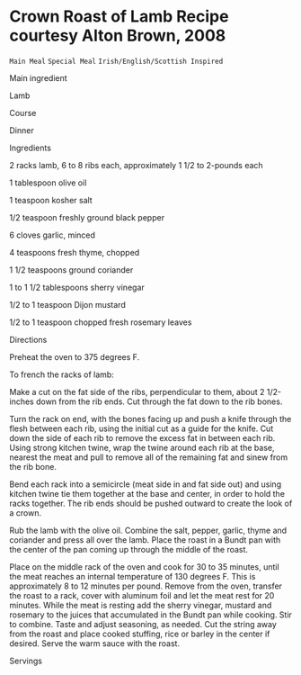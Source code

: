# Crown Roast of Lamb Recipe courtesy Alton Brown, 2008

`Main Meal` `Special Meal` `Irish/English/Scottish Inspired`

 

  Main ingredient  

  Lamb  

   Course  

  Dinner  

   Ingredients  

  2 racks lamb, 6 to 8 ribs each, approximately 1 1/2 to 2-pounds each

1 tablespoon olive oil

1 teaspoon kosher salt

1/2 teaspoon freshly ground black pepper

6 cloves garlic, minced

4 teaspoons fresh thyme, chopped

1 1/2 teaspoons ground coriander

1 to 1 1/2 tablespoons sherry vinegar

1/2 to 1 teaspoon Dijon mustard

1/2 to 1 teaspoon chopped fresh rosemary leaves  

   Directions  

  Preheat the oven to 375 degrees F.

To french the racks of lamb:

Make a cut on the fat side of the ribs, perpendicular to them, about 2 1/2-inches down from the rib ends. Cut through the fat down to the rib bones.

Turn the rack on end, with the bones facing up and push a knife through the flesh between each rib, using the initial cut as a guide for the knife. Cut down the side of each rib to remove the excess fat in between each rib. Using strong kitchen twine, wrap the twine around each rib at the base, nearest the meat and pull to remove all of the remaining fat and sinew from the rib bone.

Bend each rack into a semicircle (meat side in and fat side out) and using kitchen twine tie them together at the base and center, in order to hold the racks together. The rib ends should be pushed outward to create the look of a crown.

Rub the lamb with the olive oil. Combine the salt, pepper, garlic, thyme and coriander and press all over the lamb. Place the roast in a Bundt pan with the center of the pan coming up through the middle of the roast.

Place on the middle rack of the oven and cook for 30 to 35 minutes, until the meat reaches an internal temperature of 130 degrees F. This is approximately 8 to 12 minutes per pound. Remove from the oven, transfer the roast to a rack, cover with aluminum foil and let the meat rest for 20 minutes. While the meat is resting add the sherry vinegar, mustard and rosemary to the juices that accumulated in the Bundt pan while cooking. Stir to combine. Taste and adjust seasoning, as needed. Cut the string away from the roast and place cooked stuffing, rice or barley in the center if desired. Serve the warm sauce with the roast.  

   Servings  

   

 
